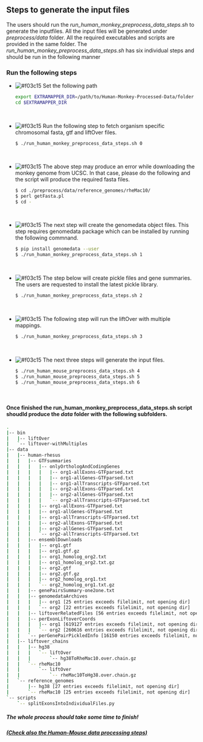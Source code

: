 ## Steps to generate the input files
The users should run the _run_human_monkey_preprocess_data_steps.sh_ to generate the inputfiles. All the input files will be generated under _preprocess/data_ folder. All the required executables and scripts are provided in the same folder. The _run_human_monkey_preprocess_data_steps.sh_ has six individual steps and should be run in the following manner 

### Run the following steps 

 - ![#f03c15](https://via.placeholder.com/15/f03c15/000000?text=+) Set the following path <br>
   
    ```bash
    export EXTRAMAPPER_DIR=/path/to/Human-Monkey-Processed-Data/folder
    cd $EXTRAMAPPER_DIR
    ```
   <br>
   
 - ![#f03c15](https://via.placeholder.com/15/f03c15/000000?text=+) Run the following step to fetch organism specific chromosomal fasta, gtf and liftOver files. <br>
   
    ```batch
    $ ./run_human_monkey_preprocess_data_steps.sh 0
    ```
    <br>
    
 - ![#f03c15](https://via.placeholder.com/15/f03c15/000000?text=+) The above step may produce an error while downloading the monkey genome from UCSC. In that case, please do the following and the script will produce the required fasta files. <br>
    
    ```bash
    $ cd ./preprocess/data/reference_genomes/rheMac10/
    $ perl getFasta.pl
    $ cd -
    ```
    <br>
    
 - ![#f03c15](https://via.placeholder.com/15/f03c15/000000?text=+) The next step will create the genomedata object files. This step requires genomedata package which can be installed by running the following commnand. <br>
    
    ```bash
    $ pip install genomedata --user
    $ ./run_human_monkey_preprocess_data_steps.sh 1
    ```
    <br>
    
 - ![#f03c15](https://via.placeholder.com/15/f03c15/000000?text=+) The step below will create pickle files and gene summaries. The users are requested to install the latest pickle library. <br>
    
    ```bash
    $ ./run_human_monkey_preprocess_data_steps.sh 2
    ```
    <br>
    
 - ![#f03c15](https://via.placeholder.com/15/f03c15/000000?text=+) The following step will run the liftOver with multiple mappings. <br>
    
    ```bash
    $ ./run_human_monkey_preprocess_data_steps.sh 3
    ```
    <br>
    
 - ![#f03c15](https://via.placeholder.com/15/f03c15/000000?text=+) The next three steps will generate the input files. <br>
    
    ```bash
    $ ./run_human_mouse_preprocess_data_steps.sh 4
    $ ./run_human_mouse_preprocess_data_steps.sh 5
    $ ./run_human_mouse_preprocess_data_steps.sh 6
    ```
    <br>
    
#### Once finished the run_human_monkey_preprocess_data_steps.sh script shoudld produce the _data_ folder with the following subfolders.<br>

```bash 
.
|-- bin
|   |-- liftOver
|   `-- liftover-withMultiples
|-- data
|   |-- human-rhesus
|   |   |-- GTFsummaries
|   |   |   |-- onlyOrthologAndCodingGenes
|   |   |   |   |-- org1-allExons-GTFparsed.txt
|   |   |   |   |-- org1-allGenes-GTFparsed.txt
|   |   |   |   |-- org1-allTranscripts-GTFparsed.txt
|   |   |   |   |-- org2-allExons-GTFparsed.txt
|   |   |   |   |-- org2-allGenes-GTFparsed.txt
|   |   |   |   `-- org2-allTranscripts-GTFparsed.txt
|   |   |   |-- org1-allExons-GTFparsed.txt
|   |   |   |-- org1-allGenes-GTFparsed.txt
|   |   |   |-- org1-allTranscripts-GTFparsed.txt
|   |   |   |-- org2-allExons-GTFparsed.txt
|   |   |   |-- org2-allGenes-GTFparsed.txt
|   |   |   `-- org2-allTranscripts-GTFparsed.txt
|   |   |-- ensemblDownloads
|   |   |   |-- org1.gtf
|   |   |   |-- org1.gtf.gz
|   |   |   |-- org1_homolog_org2.txt
|   |   |   |-- org1_homolog_org2.txt.gz
|   |   |   |-- org2.gtf
|   |   |   |-- org2.gtf.gz
|   |   |   |-- org2_homolog_org1.txt
|   |   |   `-- org2_homolog_org1.txt.gz
|   |   |-- genePairsSummary-one2one.txt
|   |   |-- genomedataArchives
|   |   |   |-- org1 [25 entries exceeds filelimit, not opening dir]
|   |   |   `-- org2 [22 entries exceeds filelimit, not opening dir]
|   |   |-- liftoverRelatedFiles [56 entries exceeds filelimit, not opening dir]
|   |   |-- perExonLiftoverCoords
|   |   |   |-- org1 [619127 entries exceeds filelimit, not opening dir]
|   |   |   `-- org2 [260616 entries exceeds filelimit, not opening dir]
|   |   `-- perGenePairPickledInfo [16150 entries exceeds filelimit, not opening dir]
|   |-- liftover_chains
|   |   |-- hg38
|   |   |   `-- liftOver
|   |   |       `-- hg38ToRheMac10.over.chain.gz
|   |   `-- rheMac10
|   |       `-- liftOver
|   |           `-- rheMac10ToHg38.over.chain.gz
|   `-- reference_genomes
|       |-- hg38 [27 entries exceeds filelimit, not opening dir]
|       `-- rheMac10 [25 entries exceeds filelimit, not opening dir]
`-- scripts
    `-- splitExonsIntoIndividualFiles.py
```

##### The whole process should take some time to finish!
##### [(Check also the Human-Mouse data processing steps)](https://github.com/ay-lab/ExTraMapper/tree/master/Human-Mouse-Preprocess-Data)
